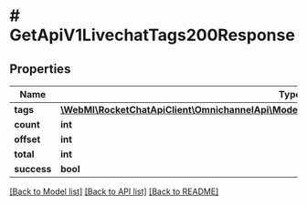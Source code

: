 # # GetApiV1LivechatTags200Response

## Properties

Name | Type | Description | Notes
------------ | ------------- | ------------- | -------------
**tags** | [**\WebMI\RocketChatApiClient\OmnichannelApi\Model\GetApiV1LivechatTags200ResponseTagsInner[]**](GetApiV1LivechatTags200ResponseTagsInner.md) |  | [optional]
**count** | **int** |  | [optional]
**offset** | **int** |  | [optional]
**total** | **int** |  | [optional]
**success** | **bool** |  | [optional]

[[Back to Model list]](../../README.md#models) [[Back to API list]](../../README.md#endpoints) [[Back to README]](../../README.md)
